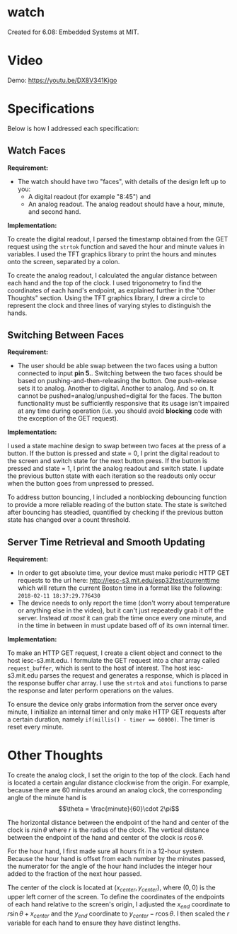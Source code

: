 # watch
Created for 6.08: Embedded Systems at MIT.

# Video

Demo: <a href="https://youtu.be/DX8V341Kigo" target="_blank">https://youtu.be/DX8V341Kigo</a>

# Specifications

Below is how I addressed each specification:

## Watch Faces

**Requirement:**

* The watch should have two "faces", with details of the design left up to you:
    * A digital readout (for example "8:45") and 
    * An analog readout. The analog readout should have a hour, minute, and second hand. 

**Implementation:**

To create the digital readout, I parsed the timestamp obtained from the GET request using the `strtok` function and saved the hour and minute values in variables.
I used the TFT graphics library to print the hours and minutes onto the screen, separated by a colon.

To create the analog readout, I calculated the angular distance between each hand and the top of the clock. I used trigonometry to find the coordinates of each hand's endpoint, as explained further in the "Other Thoughts" section. Using the TFT graphics library, I drew a circle to represent the clock and three lines of varying styles to distinguish the hands.

## Switching Between Faces

**Requirement:**

* The user should be able swap between the two faces using a button connected to input **pin 5.**. Switching between the two faces should be based on pushing-and-then-releasing the button. One push-release sets it to analog. Another to digital. Another to analog. And so on. It cannot be pushed=analog/unpushed=digital for the faces. The button functionality must be sufficiently responsive that its usage isn't impaired at any time during operation (i.e. you should avoid **blocking** code with the exception of the GET request).

**Implementation:**

I used a state machine design to swap between two faces at the press of a button. If the button is pressed and state = 0, I print the digital readout to the screen and switch state for the next button press. If the button is pressed and state = 1, I print the analog readout and switch state. I update the previous button state with each iteration so the readouts only occur when the button goes from unpressed to pressed.

To address button bouncing, I included a nonblocking debouncing function to provide a more reliable reading of the button state. The state is switched after bouncing has steadied, quantified by checking if the previous button state has changed over a count threshold.

## Server Time Retrieval and Smooth Updating

**Requirement:**

* In order to get absolute time, your device must make periodic HTTP GET requests to the url here: <a href="http://iesc-s3.mit.edu/esp32test/currenttime" target="_blank">http://iesc-s3.mit.edu/esp32test/currenttime</a> which will return the current Boston time in a format like the following: `2018-02-11 18:37:29.776430`
* The device needs to only report the time (don't worry about temperature or anything else in the video), but it can't just repeatedly grab it off the server. Instead *at most* it can grab the time once every one minute, and in the time in between in must update based off of its own internal timer. 

**Implementation:**

To make an HTTP GET request, I create a client object and connect to the host iesc-s3.mit.edu. I formulate the GET request into a char array called `request_buffer`, which is sent to the host of interest. The host iesc-s3.mit.edu parses the request and generates a response, which is placed in the response buffer char array. I use the `strtok` and `atoi` functions to parse the response and later perform operations on the values.

To ensure the device only grabs information from the server once every minute, I initialize an internal timer and only make HTTP GET requests after a certain duration, namely `if(millis() - timer == 60000)`.
The timer is reset every minute.

# Other Thoughts

To create the analog clock, I set the origin to the top of the clock. Each hand is located a certain angular distance clockwise from the origin. For example, because there are 60 minutes around an analog clock, the corresponding angle of the minute hand is $$\theta = \frac{minute}{60}\cdot 2\pi$$

The horizontal distance between the endpoint of the hand and center of the clock is $r \sin\theta$
where $r$ is the radius of the clock. The vertical distance between the endpoint of the hand and center of the clock is $r \cos\theta$.

For the hour hand, I first made sure all hours fit in a 12-hour system. Because the hour hand is offset from each number by the minutes passed, the numerator for the angle of the hour hand includes the integer hour added to the fraction of the next hour passed.

The center of the clock is located at $(x_{center},y_{center})$, where $(0,0)$ is the upper left corner of the screen. To define the coordinates of the endpoints of each hand relative to the screen's origin, I adjusted 
the $x_{end}$ coordinate to $r \sin\theta + x_{center}$ and the $y_{end}$ coordinate to $y_{center} - r \cos\theta$.
I then scaled the $r$ variable for each hand to ensure they have distinct lengths.
